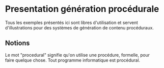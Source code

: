 Presentation génération procédurale
===================================

Tous les exemples présentés ici sont libres d'utilisation et servent d'illustrations pour des systèmes de génération de contenu procéduraux.


Notions
-------

Le mot "procedural" signifie qu'on utilise une procédure, formelle, pour faire quelque chose. Tout programme informatique est procédural.
